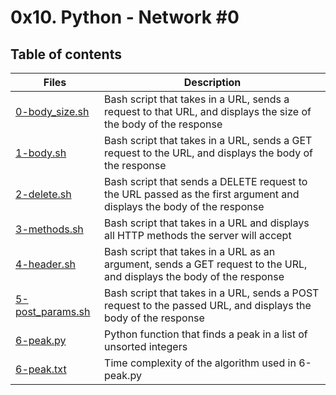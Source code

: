 # 0x10. Python - Network #0

## Table of contents
Files | Description
----- | -----------
[0-body_size.sh](./0-body_size.sh) | Bash script that takes in a URL, sends a request to that URL, and displays the size of the body of the response
[1-body.sh](./1-body.sh) | Bash script that takes in a URL, sends a GET request to the URL, and displays the body of the response
[2-delete.sh](./2-delete.sh) | Bash script that sends a DELETE request to the URL passed as the first argument and displays the body of the response
[3-methods.sh](./3-methods.sh) | Bash script that takes in a URL and displays all HTTP methods the server will accept
[4-header.sh](./4-header.sh) | Bash script that takes in a URL as an argument, sends a GET request to the URL, and displays the body of the response
[5-post_params.sh](./5-post_params.sh) | Bash script that takes in a URL, sends a POST request to the passed URL, and displays the body of the response
[6-peak.py](./6-peak.py) | Python function that finds a peak in a list of unsorted integers
[6-peak.txt](./6-peak.txt) | Time complexity of the algorithm used in 6-peak.py
